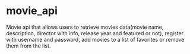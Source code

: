 # movie_api
Movie api that allows users to retrieve movies data(movie name, description, director with info, release year and featured or not), register with username and password, add movies to a list of favorites or remove them from the list.


